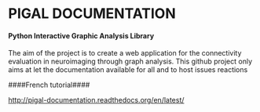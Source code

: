 PIGAL DOCUMENTATION
=====

#### Python Interactive Graphic Analysis Library ####

The aim of the project is to create a web application for the connectivity evaluation in neuroimaging through graph analysis. This github project only aims at let the documentation available for all and to host issues reactions

####French tutorial####

http://pigal-documentation.readthedocs.org/en/latest/
